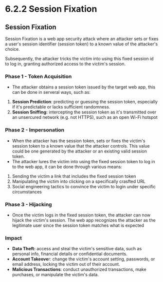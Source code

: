 # 6.2.2 Session Fixation

## Session Fixation

Session Fixation is a web app security attack where an attacker sets or fixes a user's session identifier (session token) to a known value of the attacker's choice.

Subsequently, the attacker tricks the victim into using this fixed session id to log in, granting authorized access to the victim's session.

### Phase 1 - Token Acquisition

* The attacker obtains a session token issued by the target web app, this can be done in serveral ways, such as:

1. **Session Prediction**: predicting or guessing the session token, especially if it's predictable or lacks sufficient randomness.
2. **Session Sniffing:** intercepting the session token as it's transmitted over an unsercured network (e.g. not HTTPS), such as an open Wi-Fi hotspot

### Phase 2 - Impersonation

* When the attacker has the session token, sets or fixes the victim's session token to a known value that the attacker controls. This value could be one generated by the attacker or an existing valid session token.
* The attacker lures the victim into using the fixed session token to log in to the web app, it can be done through various means:

1. Sending the victim a link that includes the fixed session token
2. Manipulating the victim into clicking on a specifically crasfted URL
3. Social engineering tactics to convince the victim to login under specific circumstances

### Phase 3 - Hijacking

* Once the victim logs in the fixed session token, the attacker can now hijack the victim's session. The web app recognizes the attacker as the legitimate user since the session token matches what is expected

### Impact

* **Data Theft:** access and steal the victim's sensitive data, such as personal info, financial details or confidential documents.
* **Account Takeove**r: change the victim's account setting, passwords, or email address, locking the victim out of their account.
* **Malicious Transactions**: conduct unauthorized transactions, make purchases, or manipulate the victim's data.
